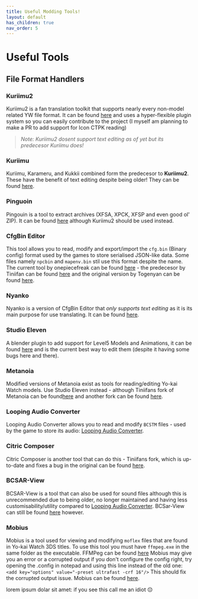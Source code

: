 ```yaml
---
title: Useful Modding Tools!
layout: default
has_children: true
nav_order: 5
---
```


# Useful Tools
## File Format Handlers

### **Kuriimu2**
Kuriimu2 is a fan translation toolkit that supports nearly every non-model related YW file format.
It can be found [here](https://github.com/FanTranslatorsInternational/Kuriimu2) and uses a hyper-flexible plugin system so you can easily contribute to the project (I myself am planning to make a PR to add support for Icon CTPK reading)
> *Note: Kuriimu2 dosent support text editing as of yet but its predecesor Kuriimu does!*

### **Kuriimu**
Kuriimu, Karameru, and Kukkii combined form the predecesor to **Kuriimu2**. These have the benefit of text editing despite being older! They can be found [here](https://github.com/IcySon55/Kuriimu).

### **Pinguoin**
Pingouin is a tool to extract archives (XFSA, XPCK, XFSP and even good ol' ZIP). It can be found [here](https://github.com/Tiniifan/Pingouin) although Kuriimu2 should be used instead.

### **CfgBin Editor**
This tool allows you to read, modify and export/import the `cfg.bin` (Binary config) format used by the games to store serialised JSON-like data. Some files namely `npcbin` and `mapenv.bin` stil use this format despite the name. The current tool by onepiecefreak can be found [here](https://github.com/onepiecefreak3/CfgBinEditor) - the predecesor by Tiniifan can be found [here](https://github.com/Tiniifan/CfgBinEditor) and the original version by Togenyan can be found [here](https://github.com/togenyan/CfgBinEditor).

### **Nyanko**
Nyanko is a version of CfgBin Editor that *only supports text editing* as it is its main purpose for use translating. It can be found [here](https://github.com/Tiniifan/Nyanko).

### **Studio Eleven**
A blender plugin to add support for Level5 Models and Animations, it can be found [here](https://github.com/Tiniifan/studio_eleven) and is the current best way to edit them (despite it having some bugs here and there).

### **Metanoia**
Modified versions of Metanoia exist as tools for reading/editing Yo-kai Watch models. Use Studio Eleven instead - although Tiniifans fork of Metanoia can be found[here](https://github.com/Tiniifan/Metanoia) and another fork can be found [here](https://github.com/YKW-Modding/Metanoia/releases).

### Looping Audio Converter
Looping Audio Converter allows you to read and modify `BCSTM` files - used by the game to store its audio: [Looping Audio Converter](https://github.com/libertyernie/LoopingAudioConverter).

### Citric Composer
Citric Composer is another tool that can do this - Tiniifans fork, which is up-to-date and fixes a bug in the original can be found [here](https://github.com/Tiniifan/Citric-Composer).

### BCSAR-View
BCSAR-View is a tool that can also be used for sound files although this is unrecommended due to being older, no longer maintained and having less customisability/utility compared to [Looping Audio Converter](https://github.com/libertyernie/LoopingAudioConverter). BCSar-View can still be found [here](https://github.com/thane98/BCSAR-View) however.

### Mobius
Mobius is a tool used for viewing and modifying `moflex` files that are found in Yo-kai Watch 3DS titles. 
To use this tool you must have `ffmpeg.exe` in the same folder as the executable. FFMPeg can be found [here](https://ffmpeg.org/download.html)
Mobius may give you an error or a corrupted output if you don't configure the config right, try opening the .config in notepad and using this line instead of the old one: 
`<add key="options" value="-preset ultrafast -crf 16"/>`
This should fix the corrupted output issue.
Mobius can be found [here](https://github.com/AdibSurani/Mobius).

lorem ipsum dolar sit amet: if you see this call me an idiot
😔
